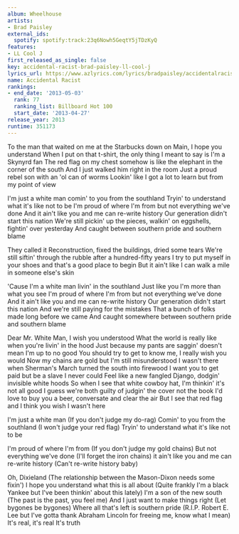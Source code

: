 ```yaml
---
album: Wheelhouse
artists:
- Brad Paisley
external_ids:
  spotify: spotify:track:23q6Nowh5GeqtY5jTDzKyQ
features:
- LL Cool J
first_released_as_single: false
key: accidental-racist-brad-paisley-ll-cool-j
lyrics_url: https://www.azlyrics.com/lyrics/bradpaisley/accidentalracist.html
name: Accidental Racist
rankings:
- end_date: '2013-05-03'
  rank: 77
  ranking_list: Billboard Hot 100
  start_date: '2013-04-27'
release_year: 2013
runtime: 351173
---
```

To the man that waited on me at the Starbucks down on Main, I hope you understand
When I put on that t-shirt, the only thing I meant to say is I'm a Skynyrd fan
The red flag on my chest somehow is like the elephant in the corner of the south
And I just walked him right in the room
Just a proud rebel son with an 'ol can of worms
Lookin' like I got a lot to learn but from my point of view

I'm just a white man comin' to you from the southland
Tryin' to understand what it's like not to be
I'm proud of where I'm from but not everything we've done
And it ain't like you and me can re-write history
Our generation didn't start this nation
We're still pickin' up the pieces, walkin' on eggshells, fightin' over yesterday
And caught between southern pride and southern blame

They called it Reconstruction, fixed the buildings, dried some tears
We're still siftin' through the rubble after a hundred-fifty years
I try to put myself in your shoes and that's a good place to begin
But it ain't like I can walk a mile in someone else's skin

'Cause I'm a white man livin' in the southland
Just like you I'm more than what you see
I'm proud of where I'm from but not everything we've done
And it ain't like you and me can re-write history
Our generation didn't start this nation
And we're still paying for the mistakes
That a bunch of folks made long before we came
And caught somewhere between southern pride and southern blame

Dear Mr. White Man, I wish you understood
What the world is really like when you're livin' in the hood
Just because my pants are saggin' doesn't mean I'm up to no good
You should try to get to know me, I really wish you would
Now my chains are gold but I'm still misunderstood
I wasn't there when Sherman's March turned the south into firewood
I want you to get paid but be a slave I never could
Feel like a new fangled Django, dodgin' invisible white hoods
So when I see that white cowboy hat, I'm thinkin' it's not all good
I guess we're both guilty of judgin' the cover not the book
I'd love to buy you a beer, conversate and clear the air
But I see that red flag and I think you wish I wasn't here

I'm just a white man
(If you don't judge my do-rag)
Comin' to you from the southland
(I won't judge your red flag)
Tryin' to understand what it's like not to be

I'm proud of where I'm from
(If you don't judge my gold chains)
But not everything we've done
(I'll forget the iron chains)
it ain't like you and me can re-write history
(Can't re-write history baby)

Oh, Dixieland
(The relationship between the Mason-Dixon needs some fixin')
I hope you understand what this is all about
(Quite frankly I'm a black Yankee but I've been thinkin' about this lately)
I'm a son of the new south
(The past is the past, you feel me)
And I just want to make things right
(Let bygones be bygones)
Where all that's left is southern pride
(R.I.P. Robert E. Lee but I've gotta thank Abraham Lincoln for freeing me, know what I mean)
It's real, it's real
It's truth
